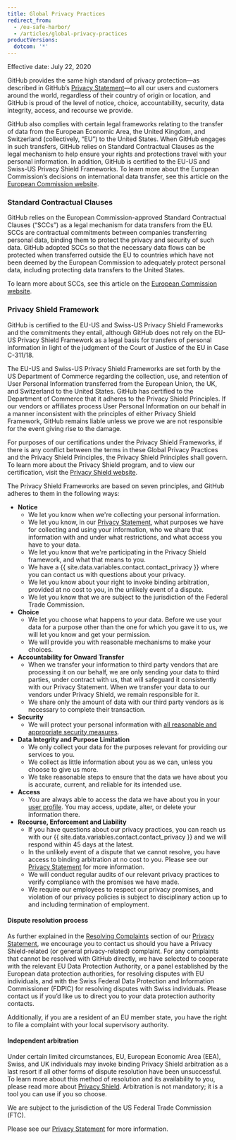 ```yaml
---
title: Global Privacy Practices
redirect_from:
  - /eu-safe-harbor/
  - /articles/global-privacy-practices
productVersions:
  dotcom: '*'
---
```


Effective date: July 22, 2020

GitHub provides the same high standard of privacy protection—as described in GitHub’s [Privacy Statement](https://docs.github.com/en/github/site-policy/github-privacy-statement#githubs-global-privacy-practices)—to all our users and customers around the world, regardless of their country of origin or location, and GitHub is proud of the level of notice, choice, accountability, security, data integrity, access, and recourse we provide. 

GitHub also complies with certain legal frameworks relating to the transfer of data from the European Economic Area, the United Kingdom, and Switzerland (collectively, “EU”) to the United States. When GitHub engages in such transfers, GitHub relies on Standard Contractual Clauses as the legal mechanism to help ensure your rights and protections travel with your personal information. In addition, GitHub is certified to the EU-US and Swiss-US Privacy Shield Frameworks. To learn more about the European Commission’s decisions on international data transfer, see this article on the [European Commission website](https://ec.europa.eu/info/law/law-topic/data-protection/international-dimension-data-protection_en).

### Standard Contractual Clauses

GitHub relies on the European Commission-approved Standard Contractual Clauses (“SCCs”) as a legal mechanism for data transfers from the EU. SCCs are contractual commitments between companies transferring personal data, binding them to protect the privacy and security of such data. GitHub adopted SCCs so that the necessary data flows can be protected when transferred outside the EU to countries which have not been deemed by the European Commission to adequately protect personal data, including protecting data transfers to the United States. 

To learn more about SCCs, see this article on the [European Commission website](https://ec.europa.eu/info/law/law-topic/data-protection/international-dimension-data-protection/standard-contractual-clauses-scc_en). 

### Privacy Shield Framework

GitHub is certified to the EU-US and Swiss-US Privacy Shield Frameworks and the commitments they entail, although GitHub does not rely on the EU-US Privacy Shield Framework as a legal basis for transfers of personal information in light of the judgment of the Court of Justice of the EU in Case C-311/18.

The EU-US and Swiss-US Privacy Shield Frameworks are set forth by the US Department of Commerce regarding the collection, use, and retention of User Personal Information transferred from the European Union, the UK, and Switzerland to the United States. GitHub has certified to the Department of Commerce that it adheres to the Privacy Shield Principles. If our vendors or affiliates process User Personal Information on our behalf in a manner inconsistent with the principles of either Privacy Shield Framework, GitHub remains liable unless we prove we are not responsible for the event giving rise to the damage.

For purposes of our certifications under the Privacy Shield Frameworks, if there is any conflict between the terms in these Global Privacy Practices and the Privacy Shield Principles, the Privacy Shield Principles shall govern. To learn more about the Privacy Shield program, and to view our certification, visit the [Privacy Shield website](https://www.privacyshield.gov/).

The Privacy Shield Frameworks are based on seven principles, and GitHub adheres to them in the following ways:

- **Notice**
  - We let you know when we're collecting your personal information.
  - We let you know, in our [Privacy Statement](/articles/github-privacy-statement/), what purposes we have for collecting and using your information, who we share that information with and under what restrictions, and what access you have to your data.
  - We let you know that we're participating in the Privacy Shield framework, and what that means to you.
  - We have a {{ site.data.variables.contact.contact_privacy }} where you can contact us with questions about your privacy.
  - We let you know about your right to invoke binding arbitration, provided at no cost to you, in the unlikely event of a dispute.
  - We let you know that we are subject to the jurisdiction of the Federal Trade Commission.
- **Choice**
  - We let you choose what happens to your data. Before we use your data for a purpose other than the one for which you gave it to us, we will let you know and get your permission.
  - We will provide you with reasonable mechanisms to make your choices.
- **Accountability for Onward Transfer**
  - When we transfer your information to third party vendors that are processing it on our behalf, we are only sending your data to third parties, under contract with us, that will safeguard it consistently with our Privacy Statement. When we transfer your data to our vendors under Privacy Shield, we remain responsible for it.
  - We share only the amount of data with our third party vendors as is necessary to complete their transaction.
- **Security**
  - We will protect your personal information with [all reasonable and appropriate security measures](https://github.com/security).
- **Data Integrity and Purpose Limitation**
  - We only collect your data for the purposes relevant for providing our services to you.
  - We collect as little information about you as we can, unless you choose to give us more.
  - We take reasonable steps to ensure that the data we have about you is accurate, current, and reliable for its intended use.
- **Access**
  - You are always able to access the data we have about you in your [user profile](https://github.com/settings/profile). You may access, update, alter, or delete your information there.
- **Recourse, Enforcement and Liability**
  - If you have questions about our privacy practices, you can reach us with our {{ site.data.variables.contact.contact_privacy }} and we will respond within 45 days at the latest.
  - In the unlikely event of a dispute that we cannot resolve, you have access to binding arbitration at no cost to you. Please see our [Privacy Statement](/articles/github-privacy-statement/) for more information.
  - We will conduct regular audits of our relevant privacy practices to verify compliance with the promises we have made.
  - We require our employees to respect our privacy promises, and violation of our privacy policies is subject to disciplinary action up to and including termination of employment.


#### Dispute resolution process

As further explained in the [Resolving Complaints](https://docs.github.com/en/github/site-policy/github-privacy-statement#resolving-complaints) section of our [Privacy Statement](https://docs.github.com/en/github/site-policy/github-privacy-statement), we encourage you to contact us should you have a Privacy Shield-related (or general privacy-related) complaint. For any complaints that cannot be resolved with GitHub directly, we have selected to cooperate with the relevant EU Data Protection Authority, or a panel established by the European data protection authorities, for resolving disputes with EU individuals, and with the Swiss Federal Data Protection and Information Commissioner (FDPIC) for resolving disputes with Swiss individuals. Please contact us if you’d like us to direct you to your data protection authority contacts.

Additionally, if you are a resident of an EU member state, you have the right to file a complaint with your local supervisory authority.

#### Independent arbitration

Under certain limited circumstances, EU, European Economic Area (EEA), Swiss, and UK individuals may invoke binding Privacy Shield arbitration as a last resort if all other forms of dispute resolution have been unsuccessful. To learn more about this method of resolution and its availability to you, please read more about [Privacy Shield](https://www.privacyshield.gov/article?id=ANNEX-I-introduction). Arbitration is not mandatory; it is a tool you can use if you so choose.

We are subject to the jurisdiction of the US Federal Trade Commission (FTC).
  
Please see our [Privacy Statement](/articles/github-privacy-statement/) for more information.

